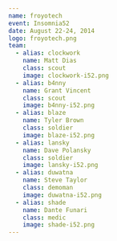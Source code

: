 ```yaml
---
name: froyotech
event: Insomnia52
date: August 22-24, 2014
logo: froyotech.png
team:
  - alias: clockwork
    name: Matt Dias
    class: scout
    image: clockwork-i52.png
  - alias: b4nny
    name: Grant Vincent
    class: scout
    image: b4nny-i52.png
  - alias: blaze
    name: Tyler Brown
    class: soldier
    image: blaze-i52.png
  - alias: lansky
    name: Dave Polansky
    class: soldier
    image: lansky-i52.png
  - alias: duwatna
    name: Steve Taylor
    class: demoman
    image: duwatna-i52.png
  - alias: shade
    name: Dante Funari
    class: medic
    image: shade-i52.png
---
```

